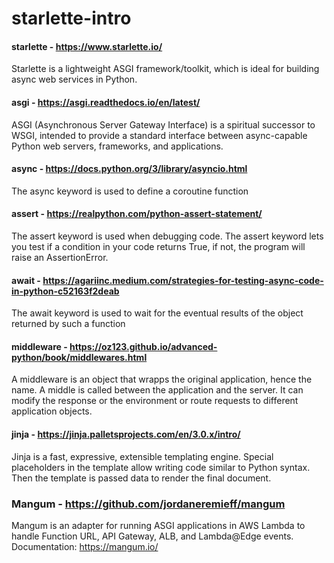 # starlette-intro

####  starlette - https://www.starlette.io/
Starlette is a lightweight ASGI framework/toolkit, which is ideal for building async web services in Python.

####  asgi - https://asgi.readthedocs.io/en/latest/
ASGI (Asynchronous Server Gateway Interface) is a spiritual successor to WSGI, intended to provide a standard interface between async-capable Python web servers, frameworks, and applications.

####  async - https://docs.python.org/3/library/asyncio.html
The async keyword is used to define a coroutine function

####  assert - https://realpython.com/python-assert-statement/
The assert keyword is used when debugging code. The assert keyword lets you test if a condition in your code returns True, if not, the program will raise an AssertionError.

####  await - https://agariinc.medium.com/strategies-for-testing-async-code-in-python-c52163f2deab
The await keyword is used to wait for the eventual results of the object returned by such a function

####  middleware - https://oz123.github.io/advanced-python/book/middlewares.html
A middleware is an object that wrapps the original application, hence the name. A middle is called between the application and the server. It can modify the response or the environment or route requests to different application objects.

####  jinja - https://jinja.palletsprojects.com/en/3.0.x/intro/
Jinja is a fast, expressive, extensible templating engine. Special placeholders in the template allow writing code similar to Python syntax. Then the template is passed data to render the final document.

### Mangum - https://github.com/jordaneremieff/mangum
Mangum is an adapter for running ASGI applications in AWS Lambda to handle Function URL, API Gateway, ALB, and Lambda@Edge events. Documentation: https://mangum.io/
